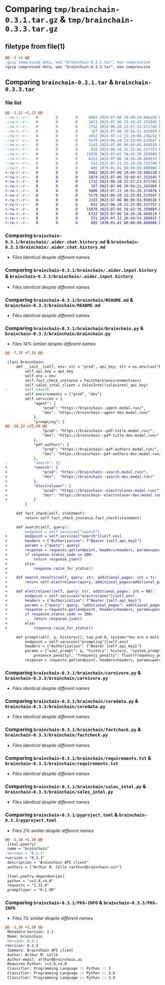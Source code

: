 # Comparing `tmp/brainchain-0.3.1.tar.gz` & `tmp/brainchain-0.3.3.tar.gz`

## filetype from file(1)

```diff
@@ -1 +1 @@
-gzip compressed data, was "brainchain-0.3.1.tar", max compression
+gzip compressed data, was "brainchain-0.3.3.tar", max compression
```

## Comparing `brainchain-0.3.1.tar` & `brainchain-0.3.3.tar`

### file list

```diff
@@ -1,12 +1,12 @@
--rw-r--r--   0        0        0     6082 2023-07-06 19:49:19.686228 brainchain-0.3.1/brainchain/.aider.chat.history.md
--rw-r--r--   0        0        0     1874 2023-07-06 19:48:47.151645 brainchain-0.3.1/brainchain/.aider.input.history
--rw-r--r--   0        0        0     1732 2023-06-20 22:57:22.671703 brainchain-0.3.1/brainchain/README.md
--rw-r--r--   0        0        0      167 2023-07-06 20:56:21.342669 brainchain-0.3.1/brainchain/__init__.py
--rw-r--r--   0        0        0     4652 2023-07-11 23:19:08.256252 brainchain-0.3.1/brainchain/brainchain.py
--rw-r--r--   0        0        0     5579 2023-06-20 22:25:05.537647 brainchain-0.3.1/brainchain/carnivore.py
--rw-r--r--   0        0        0     2243 2023-07-06 00:06:03.958510 brainchain-0.3.1/brainchain/coredata.py
--rw-r--r--   0        0        0      652 2023-06-20 22:25:05.537757 brainchain-0.3.1/brainchain/factcheck.py
--rw-r--r--   0        0        0    15070 2023-07-05 18:42:36.359889 brainchain-0.3.1/brainchain/requirements.txt
--rw-r--r--   0        0        0     6333 2023-07-06 18:26:20.604519 brainchain-0.3.1/brainchain/sales_intel.py
--rw-r--r--   0        0        0      531 2023-07-11 23:18:28.733790 brainchain-0.3.1/pyproject.toml
--rw-r--r--   0        0        0      605 1970-01-01 00:00:00.000000 brainchain-0.3.1/PKG-INFO
+-rw-r--r--   0        0        0     6082 2023-07-06 19:49:19.686228 brainchain-0.3.3/brainchain/.aider.chat.history.md
+-rw-r--r--   0        0        0     1874 2023-07-06 19:48:47.151645 brainchain-0.3.3/brainchain/.aider.input.history
+-rw-r--r--   0        0        0     1732 2023-06-20 22:57:22.671703 brainchain-0.3.3/brainchain/README.md
+-rw-r--r--   0        0        0      167 2023-07-06 20:56:21.342669 brainchain-0.3.3/brainchain/__init__.py
+-rw-r--r--   0        0        0     5886 2023-07-12 16:52:25.374976 brainchain-0.3.3/brainchain/brainchain.py
+-rw-r--r--   0        0        0     5579 2023-06-20 22:25:05.537647 brainchain-0.3.3/brainchain/carnivore.py
+-rw-r--r--   0        0        0     2243 2023-07-06 00:06:03.958510 brainchain-0.3.3/brainchain/coredata.py
+-rw-r--r--   0        0        0      652 2023-06-20 22:25:05.537757 brainchain-0.3.3/brainchain/factcheck.py
+-rw-r--r--   0        0        0    15070 2023-07-05 18:42:36.359889 brainchain-0.3.3/brainchain/requirements.txt
+-rw-r--r--   0        0        0     6333 2023-07-06 18:26:20.604519 brainchain-0.3.3/brainchain/sales_intel.py
+-rw-r--r--   0        0        0      531 2023-07-12 16:44:54.260915 brainchain-0.3.3/pyproject.toml
+-rw-r--r--   0        0        0      605 1970-01-01 00:00:00.000000 brainchain-0.3.3/PKG-INFO
```

### Comparing `brainchain-0.3.1/brainchain/.aider.chat.history.md` & `brainchain-0.3.3/brainchain/.aider.chat.history.md`

 * *Files identical despite different names*

### Comparing `brainchain-0.3.1/brainchain/.aider.input.history` & `brainchain-0.3.3/brainchain/.aider.input.history`

 * *Files identical despite different names*

### Comparing `brainchain-0.3.1/brainchain/README.md` & `brainchain-0.3.3/brainchain/README.md`

 * *Files identical despite different names*

### Comparing `brainchain-0.3.1/brainchain/brainchain.py` & `brainchain-0.3.3/brainchain/brainchain.py`

 * *Files 14% similar despite different names*

```diff
@@ -7,15 +7,14 @@
 
 class Brainchain:
     def __init__(self, env: str = "prod", api_key: str = os.environ["BRAINCHAIN_API_KEY"], service_url="https://brainchain--agent.modal.run/", salesintel_api_key=os.environ["SALESINTEL_API_KEY"]):
         self.api_key = api_key
         self.env = env
         self.fact_check_instance = FactCheck(environment=env)
         self.sales_intel_client = SalesIntel(salesintel_api_key)
-        self.search
         self.environments = ["prod", "dev"]
         self.services = {
             "agent": {
                 "prod": "https://brainchain--agent.modal.run/",
                 "dev": "https://brainchain--agent-dev.modal.run/"
             },
             "prompting": {
@@ -26,22 +25,49 @@
                 "prod": "https://brainchain--pdf-title.modal.run/",
                 "dev": "https://brainchain--pdf-title-dev.modal.run/"
             },
             "pdf_authors": {
                 "prod": "https://brainchain--pdf-authors.modal.run/",
                 "dev": "https://brainchain--pdf-authors-dev.modal.run/"
             },
-            "search": {}
+            "search": {
+                "prod": "https://brainchain--search.modal.run/",
+                "dev":  "https://brainchain--search-dev.modal.run/"
+            },
+            "electrolaser": {
+                "prod": "https://brainchain--electrolaser.modal.run/",
+                "dev": "https://brainchain--electrolaser-dev.modal.run/"
+            }
         }
 
     def fact_check(self, statement):
         return self.fact_check_instance.fact_check(statement)
 
     def search(self, query):
-        endpoint = self.services["search"]
+        endpoint = self.services["search"][self.env]
+        headers = {"Authorization": f"Bearer {self.api_key}"}
+        params = {"query": query}
+        response = requests.get(endpoint, headers=headers, params=params)
+        if response.status_code == 200:
+            return response.json()
+        else:
+            response.raise_for_status()
+
+    def search_results(self, query: str, additional_pages: int = 3):
+        return self.electrolaser(query, additional_pages=additional_pages)
+
+    def electrolaser(self, query: str, additional_pages: int = 90):
+        endpoint = self.services["electrolaser"][self.env]
+        headers = {"Authorization": f"Bearer {self.api_key}"}
+        params = {"query": query, "additional_pages": additional_pages}
+        response = requests.get(endpoint, headers=headers, params=params)
+        if response.status_code == 200:
+            return response.json()
+        else:
+            response.raise_for_status()
 
     def prompt(self, q, history=[], top_p=0.0, system="You are a multi-disciplinary research assistant who formulates, validates, and figures out correct answers. Your insights are ferocious and undeniable. You expand and digest new concepts and relate them to what you already know.", model="gpt-3.5-turbo-16k", presence_penalty=0.0, frequency_penalty=0.0, n=1):
         endpoint = self.services["prompting"][self.env]
         headers = {"Authorization": f"Bearer {self.api_key}"}
         params = {"user_prompt": q, "history": history, "system_prompt": system, "model": model, "presence_penalty": float(
             presence_penalty), "frequency_penalty": float(frequency_penalty), "top_p": float(top_p)}
         response = requests.get(endpoint, headers=headers, params=params)
```

### Comparing `brainchain-0.3.1/brainchain/carnivore.py` & `brainchain-0.3.3/brainchain/carnivore.py`

 * *Files identical despite different names*

### Comparing `brainchain-0.3.1/brainchain/coredata.py` & `brainchain-0.3.3/brainchain/coredata.py`

 * *Files identical despite different names*

### Comparing `brainchain-0.3.1/brainchain/factcheck.py` & `brainchain-0.3.3/brainchain/factcheck.py`

 * *Files identical despite different names*

### Comparing `brainchain-0.3.1/brainchain/requirements.txt` & `brainchain-0.3.3/brainchain/requirements.txt`

 * *Files identical despite different names*

### Comparing `brainchain-0.3.1/brainchain/sales_intel.py` & `brainchain-0.3.3/brainchain/sales_intel.py`

 * *Files identical despite different names*

### Comparing `brainchain-0.3.1/pyproject.toml` & `brainchain-0.3.3/pyproject.toml`

 * *Files 2% similar despite different names*

```diff
@@ -1,10 +1,10 @@
 [tool.poetry]
 name = "brainchain"
-version = "0.3.1"
+version = "0.3.3"
 description = "Brainchain API client"
 authors = ["Arthur M. Collé <arthur@brainchain.ai>"]
 
 [tool.poetry.dependencies]
 python = ">=3.8,<4.0"
 requests = "2.31.0"
 promptlayer = "0.1.90"
```

### Comparing `brainchain-0.3.1/PKG-INFO` & `brainchain-0.3.3/PKG-INFO`

 * *Files 1% similar despite different names*

```diff
@@ -1,10 +1,10 @@
 Metadata-Version: 2.1
 Name: brainchain
-Version: 0.3.1
+Version: 0.3.3
 Summary: Brainchain API client
 Author: Arthur M. Collé
 Author-email: arthur@brainchain.ai
 Requires-Python: >=3.8,<4.0
 Classifier: Programming Language :: Python :: 3
 Classifier: Programming Language :: Python :: 3.8
 Classifier: Programming Language :: Python :: 3.9
```

